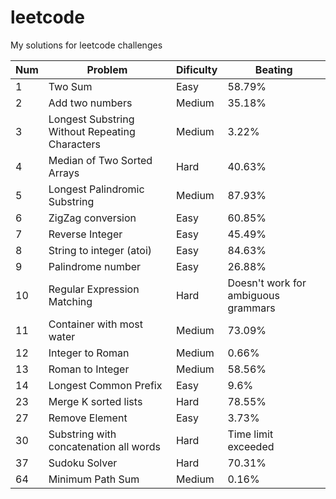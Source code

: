 # leetcode
My solutions for leetcode challenges

Num | Problem | Dificulty | Beating 
--- | ------- | --------- | -------
| 1 | Two Sum | Easy      | 58.79% 
| 2 | Add two numbers | Medium | 35.18% |
| 3 | Longest Substring Without Repeating Characters | Medium | 3.22% |
| 4 | Median of Two Sorted Arrays | Hard | 40.63% |
| 5 | Longest Palindromic Substring | Medium | 87.93% |
| 6 | ZigZag conversion | Easy | 60.85% |
| 7 | Reverse Integer | Easy | 45.49% |
| 8 | String to integer (atoi) | Easy | 84.63% |
| 9 | Palindrome number | Easy | 26.88% |
| 10 | Regular Expression Matching | Hard | Doesn't work for ambiguous grammars|
| 11 | Container with most water | Medium | 73.09% |
| 12 | Integer to Roman | Medium | 0.66% |
| 13 | Roman to Integer | Medium | 58.56% |
| 14 | Longest Common Prefix | Easy | 9.6% |
| 23 | Merge K sorted lists | Hard | 78.55% |
| 27 | Remove Element | Easy | 3.73% |
| 30 | Substring with concatenation all words | Hard | Time limit exceeded |
| 37 | Sudoku Solver | Hard | 70.31% |
| 64 | Minimum Path Sum | Medium | 0.16% |
